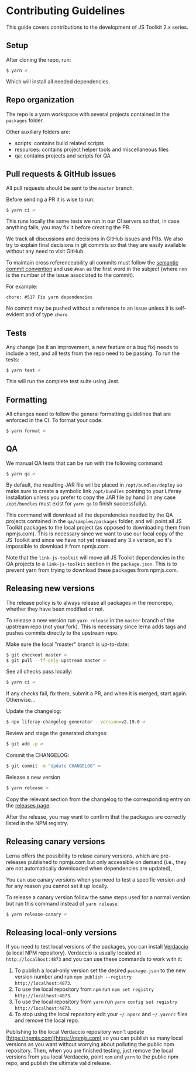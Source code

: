 # Contributing Guidelines

This guide covers contributions to the development of JS Toolkit 2.x series.

## Setup

After cloning the repo, run:

```shell
$ yarn ⏎
```

Which will install all needed dependencies.

## Repo organization

The repo is a yarn workspace with several projects contained in the `packages` folder.

Other auxiliary folders are:

-   scripts: contains build related scripts
-   resources: contains project helper tools and miscellaneous files
-   qa: contains projects and scripts for QA

## Pull requests & GitHub issues

All pull requests should be sent to the `master` branch.

Before sending a PR it is wise to run:

```shell
$ yarn ci ⏎
```

This runs locally the same tests we run in our CI servers so that, in case anything fails, you may fix it before creating the PR.

We track all discussions and decisions in GitHub issues and PRs. We also try to explain final decisions in git commits so that they are easily available without any need to visit GitHub.

To maintain cross referenceability all commits must follow the [semantic commit convention](http://karma-runner.github.io/0.10/dev/git-commit-msg.html) and use `#nnn` as the first word in the subject (where `nnn` is the number of the issue associated to the commit).

For example:

```
chore: #517 Fix yarn dependencies
```

No commit may be pushed without a reference to an issue unless it is self-evident and of type `chore`.

## Tests

Any change (be it an improvement, a new feature or a bug fix) needs to include a test, and all tests from the repo need to be passing. To run the tests:

```shell
$ yarn test ⏎
```

This will run the complete test suite using Jest.

## Formatting

All changes need to follow the general formatting guidelines that are enforced in the CI. To format your code:

```shell
$ yarn format ⏎
```

## QA

We manual QA tests that can be run with the following command:

```shell
$ yarn qa ⏎
```

By default, the resulting JAR file will be placed in `/opt/bundles/deploy` so make sure to create a symbolic link `/opt/bundles` pointing to your Liferay installation unless you prefer to copy the JAR file by hand (in any case `/opt/bundles` must exist for `yarn qa` to finish successfully).

This command will download all the dependencies needed by the QA projects contained in the `qa/samples/packages` folder, and will point all JS Toolkit packages to the local project (as opposed to downloading them from npmjs.com). This is necessary since we want to use our local copy of the JS Toolkit and since we have not yet released any 3.x version, so it's impossible to download it from npmjs.com.

Note that the `link-js-toolkit` will move all JS Toolkit dependencies in the QA projects to a `link-js-toolkit` section in the `package.json`. This is to prevent yarn from trying to download these packages from npmjs.com.

## Releasing new versions

The release policy is to always release all packages in the monorepo, whether they have been modified or not.

To release a new version run `yarn release` in the `master` branch of the upstream repo (not your fork). This is necessary since lerna adds tags and pushes commits directly to the upstream repo.

Make sure the local "master" branch is up-to-date:

```sh
$ git checkout master ⏎
$ git pull --ff-only upstream master ⏎
```

See all checks pass locally:

```sh
$ yarn ci ⏎
```

If any checks fail, fix them, submit a PR, and when it is merged, start again. Otherwise...

Update the changelog:

```sh
$ npx liferay-changelog-generator --version=v2.19.0 ⏎
```

Review and stage the generated changes:

```sh
$ git add -p ⏎
```

Commit the CHANGELOG:

```sh
$ git commit -m "Update CHANGELOG" ⏎
```

Release a new version

```sh
$ yarn release ⏎
```

Copy the relevant section from the changelog to the corresponding entry on the [releases page](https://github.com/liferay/liferay-js-toolkit/releases).

After the release, you may want to confirm that the packages are correctly listed in the NPM registry.

## Releasing canary versions

Lerna offers the possibility to relase canary versions, which are pre-releases published to npmjs.com but only accessible on demand (i.e., they are not automatically downloaded when dependencies are updated),

You can use canary versions when you need to test a specific version and for any reason you cannot set it up locally.

To release a canary version follow the same steps used for a normal version but run this command instead of `yarn release`:

```sh
$ yarn release-canary ⏎
```

## Releasing local-only versions

If you need to test local versions of the packages, you can install [Verdaccio](https://verdaccio.org) (a local NPM repository). Verdaccio is usually located at `http://localhost:4873` and you can use these commands to work with it:

1. To publish a local-only version set the desired `package.json` to the new version number and run `npm publish --registry http://localhost:4873`.
2. To use the local repository from `npm` run `npm set registry http://localhost:4873`.
3. To use the local repository from `yarn` run `yarn config set registry http://localhost:4873`.
4. To stop using the local repository edit your `~/.npmrc` and `~/.yarnrc` files and remove the local repo.

Publishing to the local Verdaccio repository won't update [https://npmjs.com](https://npmjs.com) so you can publish as many local versions as you want without worrying about polluting the public npm repository. Then, when you are finished testing, just remove the local versions from you local Verdaccio, point `npm` and `yarn` to the public npm repo, and publish the ultimate valid release.
